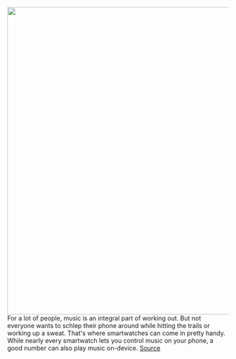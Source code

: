 <img src='https://cdn.vox-cdn.com/thumbor/Z1ZUGicp431TKD3H_4kjIfFj6mM=/0x0:2040x1360/1200x800/filters:focal(913x702:1239x1028)/cdn.vox-cdn.com/uploads/chorus_image/image/70574289/akrales_190903_3635_0013.0.jpg' width='700px' /><br/>
For a lot of people, music is an integral part of working out. But not everyone wants to schlep their phone around while hitting the trails or working up a sweat. That's where smartwatches can come in pretty handy. While nearly every smartwatch lets you control music on your phone, a good number can also play music on-device.
<a href='https://www.theverge.com/22959795/music-smartwatch-apple-samsung-fitbit-garmin-wear-os'> Source <a/>